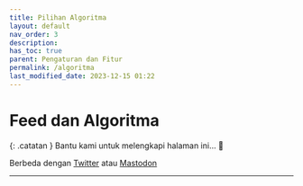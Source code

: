 ```yaml
---
title: Pilihan Algoritma
layout: default
nav_order: 3
description: 
has_toc: true
parent: Pengaturan dan Fitur
permalink: /algoritma
last_modified_date: 2023-12-15 01:22
---
```


# Feed dan Algoritma

{: .catatan }
Bantu kami untuk melengkapi halaman ini... 🥺

Berbeda dengan [Twitter] atau [Mastodon]

---

[Twitter]: https://jekyllrb.com
[Mastodon]: https://mastodon.social